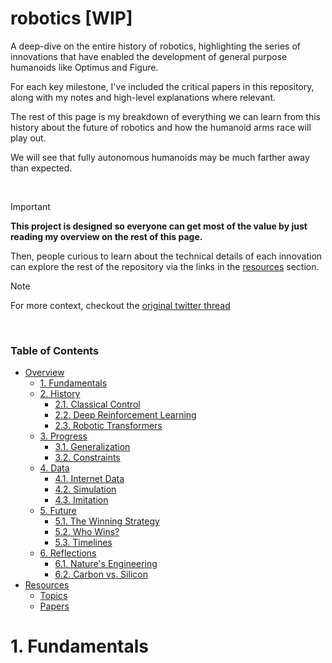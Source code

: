 # robotics [WIP]

A deep-dive on the entire history of robotics, highlighting the series of innovations that have enabled the development of general purpose humanoids like Optimus and Figure.

For each key milestone, I've included the critical papers in this repository, along with my notes and high-level explanations where relevant.

The rest of this page is my breakdown of everything we can learn from this history about the future of robotics and how the humanoid arms race will play out.

We will see that fully autonomous humanoids may be much farther away than expected.

<br />

> [!IMPORTANT]
>
> **This project is designed so everyone can get most of the value by just reading my overview on the rest of this page.**
>
> Then, people curious to learn about the technical details of each innovation can explore the rest of the repository via the links in the [resources](#resources) section.

> [!NOTE]
>
> For more context, checkout the [original twitter thread](https://x.com/majmudaradam)

<br />

### Table of Contents

- [Overview](#overview)
  - [1. Fundamentals](#1-fundamentals)
  - [2. History](#2-history)
    - [2.1. Classical Control](#21-classical-control)
    - [2.2. Deep Reinforcement Learning](#22-deep-reinforcement-learning)
    - [2.3. Robotic Transformers](#23-robotic-transformers)
  - [3. Progress](#3-progress)
    - [3.1. Generalization](#31-generalization)
    - [3.2. Constraints](#32-constraints)
  - [4. Data](#2-data)
    - [4.1. Internet Data](#41-internet-data)
    - [4.2. Simulation](#42-simulation)
    - [4.3. Imitation](#43-imitation)
  - [5. Future](#5-future)
    - [5.1. The Winning Strategy](#51-the-winning-strategy)
    - [5.2. Who Wins?](#52-who-wins)
    - [5.3. Timelines](#53-timelines)
  - [6. Reflections](#6-reflections)
    - [6.1. Nature's Engineering](#61-natures-engineering)
    - [6.2. Carbon vs. Silicon](#62-carbon-vs-silicon)
- [Resources](#resources)
  - [Topics](#topics)
  - [Papers](#papers)

# 1. Fundamentals
